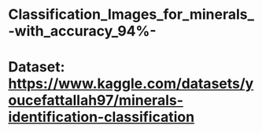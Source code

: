 # Classification_Images_for_minerals_-with_accuracy_94%-
# Dataset: https://www.kaggle.com/datasets/youcefattallah97/minerals-identification-classification
